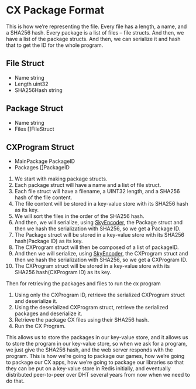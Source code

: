 # CX Package Format
This is how we’re representing the file. Every file has a length, a name, and a SHA256 hash. Every package is a list of files – file structs. And then, we have a list of the package structs. And then, we can serialize it and hash that to get the ID for the whole program.

## File Struct
- Name string
- Length uint32
- SHA256Hash string

## Package Struct
- Name string
- Files []FileStruct

## CXProgram Struct
- MainPackage PackageID
- Packages []PackageID

1. We start with making package structs.
2. Each package struct will have a name and a list of file struct. 
3. Each file struct will have a filename, a UINT32 length, and a SHA256 hash of the file content.
4. The file content will be stored in a key-value store with its SHA256 hash as its key. 
5. We will sort the files in the order of the SHA256 hash. 
6. And then, we will serialize, using [SkyEncoder](https://github.com/skycoin/skyencoder), the Package struct and then we hash the serialization with SHA256, so we get a Package ID.
7. The Package struct will be stored in a key-value store with its SHA256 hash(Package ID) as its key. 
8. The CXProgram struct will then be composed of a list of packageID.
9. And then we will serialize, using [SkyEncoder](https://github.com/skycoin/skyencoder), the CXProgram struct and then we hash the serialization with SHA256, so we get a CXProgram ID.
10. The CXProgram struct will be stored in a key-value store with its SHA256 hash(CXProgram ID) as its key. 

Then for retrieving the packages and files to run the cx program
1. Using only the CXProgram ID, retrieve the serialized CXProgram struct and deserialize it.
2. Using the deserialized CXProgram struct, retrieve the serialized packages and deserialize it.
3. Retrieve the package CX files using their SHA256 hash.
4. Run the CX Program.

This allows us to store the packages in our key-value store, and it allows us to store the program in our key-value store, so when we ask for a program, we just give the SHA256 hash, and the web server responds with the program. This is how we’re going to package our games, how we’re going to package our CX apps, how we’re going to package our libraries so that they can be put on a key-value store in Redis initially, and eventually distributed peer-to-peer over DHT several years from now when we need to do that.

